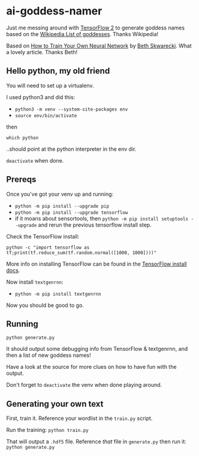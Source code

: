 # ai-goddess-namer

Just me messing around with [TensorFlow 2](https://www.tensorflow.org/) to generate goddess names based on the [Wikipedia List of goddesses](https://en.wikipedia.org/wiki/List_of_goddesses). Thanks Wikipedia!

Based on [How to Train Your Own Neural Network](https://lifehacker.com/we-trained-an-ai-to-generate-lifehacker-headlines-1826616918) by [Beth Skwarecki](https://kinja.com/bethskw).  What a lovely article. Thanks Beth!

## Hello python, my old friend

You will need to set up a virtualenv.

I used python3 and did this:
 - `python3 -m venv --system-site-packages env`
 - `source env/bin/activate`

then

`which python`

..should point at the python interpreter in the env dir.

`deactivate` when done.

## Prereqs

Once you've got your venv up and running:

 - `python -m pip install --upgrade pip`
 - `python -m pip install --upgrade tensorflow`
 - if it moans about sensortools, then `python -m pip install setuptools --upgrade` and rerun the previous tensorflow install step.
    
Check the TensorFlow install:

`python -c "import tensorflow as tf;print(tf.reduce_sum(tf.random.normal([1000, 1000])))"`

More info on installing TensorFlow can be found in the [TensorFlow install docs](https://www.tensorflow.org/install).

Now install `textgenrnn`:

 - `python -m pip install textgenrnn`

Now you should be good to go.

## Running

`python generate.py`

It should output some debugging info from TensorFlow & textgenrnn, and then a list of new goddess names!

Have a look at the source for more clues on how to have fun with the output.

Don't forget to `deactivate` the venv when done playing around.

## Generating your own text

First, train it. Reference your wordlist in the `train.py` script.

Run the training:
`python train.py`

That will output a `.hdf5` file. Reference _that_ file in `generate.py` then run it:
`python generate.py`


